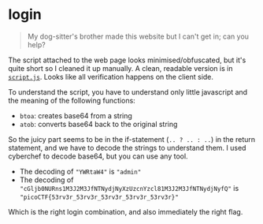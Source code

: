# login

> My dog-sitter's brother made this website but I can't get in; can you help?

The script attached to the web page looks minimised/obfuscated, but it's quite short so I cleaned it up manually. A clean, readable version is in [`script.js`](script.js). Looks like all verification happens on the client side.

To understand the script, you have to understand only little javascript and the meaning of the following functions:

* `btoa`: creates base64 from a string
* `atob`: converts base64 back to the original string

So the juicy part seems to be in the if-statement (`.. ? .. : ..`) in the return statement, and we have to decode the strings to understand them. I used cyberchef to decode base64, but you can use any tool.

* The decoding of `"YWRtaW4"` is `"admin"`
* The decoding of `"cGljb0NURns1M3J2M3JfNTNydjNyXzUzcnYzcl81M3J2M3JfNTNydjNyfQ"` is `"picoCTF{53rv3r_53rv3r_53rv3r_53rv3r_53rv3r}"`

Which is the right login combination, and also immediately the right flag.